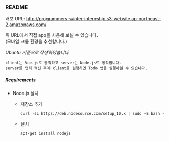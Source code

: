 ### README

배포 URL:  http://programmers-winter-internship.s3-website.ap-northeast-2.amazonaws.com/

위 URL에서 직접 app을 사용해 보실 수 있습니다. <br/>
(모바일 크롬 환경을 추천합니다.)



_Ubuntu 기준으로 작성하였습니다._

```
client는 Vue.js로 동작하고 server는 Node.js로 동작합니다. 
server를 먼저 켜신 후에 client를 실행하면 Todo 앱을 실행하실 수 있습니다.
```



##### Requirements

* Node.js 설치

  * 저장소 추가

    ```
    curl -sL https://deb.nodesource.com/setup_10.x | sudo -E bash -
    ```

  * 설치

    ```
    apt-get install nodejs
    ```

    

  

